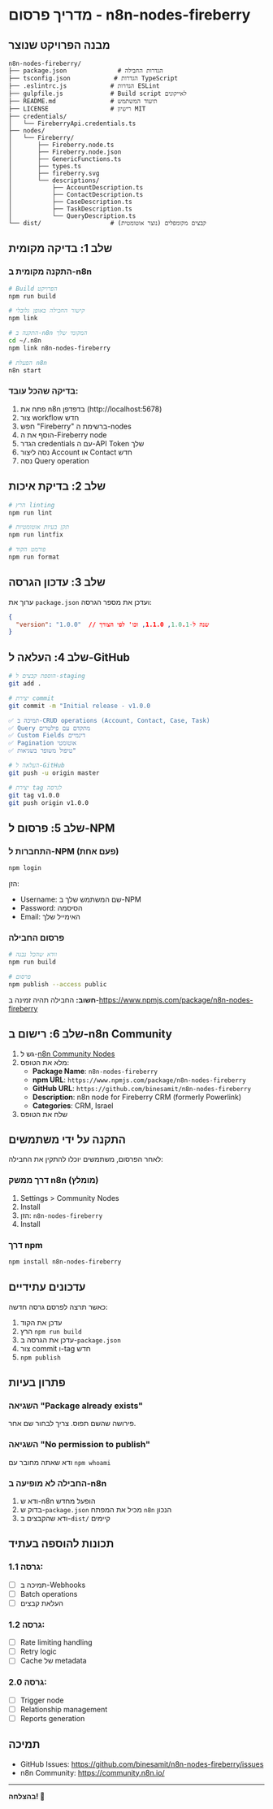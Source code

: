 # מדריך פרסום - n8n-nodes-fireberry

## מבנה הפרויקט שנוצר

```
n8n-nodes-fireberry/
├── package.json              # הגדרות החבילה
├── tsconfig.json            # הגדרות TypeScript
├── .eslintrc.js            # הגדרות ESLint
├── gulpfile.js             # Build script לאייקונים
├── README.md               # תיעוד המשתמש
├── LICENSE                 # רישיון MIT
├── credentials/
│   └── FireberryApi.credentials.ts
├── nodes/
│   └── Fireberry/
│       ├── Fireberry.node.ts
│       ├── Fireberry.node.json
│       ├── GenericFunctions.ts
│       ├── types.ts
│       ├── fireberry.svg
│       └── descriptions/
│           ├── AccountDescription.ts
│           ├── ContactDescription.ts
│           ├── CaseDescription.ts
│           ├── TaskDescription.ts
│           └── QueryDescription.ts
└── dist/                   # קבצים מקומפלים (נוצר אוטומטית)
```

## שלב 1: בדיקה מקומית

### התקנה מקומית ב-n8n

```bash
# Build הפרויקט
npm run build

# קישור החבילה באופן גלובלי
npm link

# התקנה ב-n8n המקומי שלך
cd ~/.n8n
npm link n8n-nodes-fireberry

# הפעלת n8n
n8n start
```

### בדיקה שהכל עובד:

1. פתח את n8n בדפדפן (http://localhost:5678)
2. צור workflow חדש
3. חפש "Fireberry" ברשימת ה-nodes
4. הוסף את ה-Fireberry node
5. הגדר credentials עם ה-API Token שלך
6. נסה ליצור Account או Contact חדש
7. נסה Query operation

## שלב 2: בדיקת איכות

```bash
# הרץ linting
npm run lint

# תקן בעיות אוטומטיות
npm run lintfix

# פורמט הקוד
npm run format
```

## שלב 3: עדכון הגרסה

ערוך את `package.json` ועדכן את מספר הגרסה:

```json
{
  "version": "1.0.0"  // שנה ל-1.0.1, 1.1.0, וכו' לפי הצורך
}
```

## שלב 4: העלאה ל-GitHub

```bash
# הוספת קבצים ל-staging
git add .

# יצירת commit
git commit -m "Initial release - v1.0.0

✅ תמיכה ב-CRUD operations (Account, Contact, Case, Task)
✅ Query מתקדם עם פילטרים
✅ Custom Fields דינמיים
✅ Pagination אוטומטי
✅ טיפול משופר בשגיאות"

# העלאה ל-GitHub
git push -u origin master

# יצירת tag לגרסה
git tag v1.0.0
git push origin v1.0.0
```

## שלב 5: פרסום ל-NPM

### התחברות ל-NPM (פעם אחת)

```bash
npm login
```

הזן:
- Username: שם המשתמש שלך ב-NPM
- Password: הסיסמה
- Email: האימייל שלך

### פרסום החבילה

```bash
# וודא שהכל נבנה
npm run build

# פרסום
npm publish --access public
```

**חשוב:** החבילה תהיה זמינה ב-https://www.npmjs.com/package/n8n-nodes-fireberry

## שלב 6: רישום ב-n8n Community

1. גש ל-[n8n Community Nodes](https://docs.n8n.io/integrations/creating-nodes/deploy/submit-community-nodes/)
2. מלא את הטופס:
   - **Package Name**: `n8n-nodes-fireberry`
   - **npm URL**: `https://www.npmjs.com/package/n8n-nodes-fireberry`
   - **GitHub URL**: `https://github.com/binesamit/n8n-nodes-fireberry`
   - **Description**: n8n node for Fireberry CRM (formerly Powerlink)
   - **Categories**: CRM, Israel
3. שלח את הטופס

## התקנה על ידי משתמשים

לאחר הפרסום, משתמשים יוכלו להתקין את החבילה:

### דרך ממשק n8n (מומלץ)

1. Settings > Community Nodes
2. Install
3. הזן: `n8n-nodes-fireberry`
4. Install

### דרך npm

```bash
npm install n8n-nodes-fireberry
```

## עדכונים עתידיים

כאשר תרצה לפרסם גרסה חדשה:

1. עדכן את הקוד
2. הרץ `npm run build`
3. עדכן את הגרסה ב-`package.json`
4. צור commit ו-tag חדש
5. `npm publish`

## פתרון בעיות

### השגיאה "Package already exists"
פירושה שהשם תפוס. צריך לבחור שם אחר.

### השגיאה "No permission to publish"
ודא שאתה מחובר עם `npm whoami`

### החבילה לא מופיעה ב-n8n
1. ודא ש-n8n הופעל מחדש
2. בדוק ש-`package.json` מכיל את המפתח `n8n` הנכון
3. ודא שהקבצים ב-`dist/` קיימים

## תכונות להוספה בעתיד

### גרסה 1.1:
- [ ] תמיכה ב-Webhooks
- [ ] Batch operations
- [ ] העלאת קבצים

### גרסה 1.2:
- [ ] Rate limiting handling
- [ ] Retry logic
- [ ] Cache של metadata

### גרסה 2.0:
- [ ] Trigger node
- [ ] Relationship management
- [ ] Reports generation

## תמיכה

- GitHub Issues: https://github.com/binesamit/n8n-nodes-fireberry/issues
- n8n Community: https://community.n8n.io/

---

**בהצלחה! 🚀**
